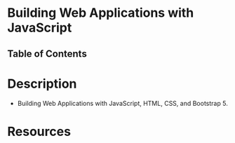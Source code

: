 # Building Web Applications with JavaScript

## Table of Contents

# Description

- Building Web Applications with JavaScript, HTML, CSS, and Bootstrap 5.

# Resources
